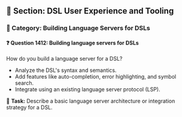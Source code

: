 ## 📘 Section: DSL User Experience and Tooling  
### 🔹 Category: Building Language Servers for DSLs  
#### ❓ Question 1412: Building language servers for DSLs

How do you build a language server for a DSL?

- Analyze the DSL's syntax and semantics.
- Add features like auto-completion, error highlighting, and symbol search.
- Integrate using an existing language server protocol (LSP).

🔧 **Task:** Describe a basic language server architecture or integration strategy for a DSL.
